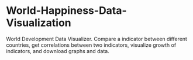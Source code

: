 # World-Happiness-Data-Visualization
World Development Data Visualizer. Compare a indicator between different countries, get correlations between two indicators, visualize growth of indicators, and download graphs and data.

